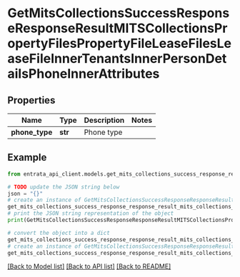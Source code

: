 # GetMitsCollectionsSuccessResponseResponseResultMITSCollectionsPropertyFilesPropertyFileLeaseFilesLeaseFileInnerTenantsInnerPersonDetailsPhoneInnerAttributes


## Properties

Name | Type | Description | Notes
------------ | ------------- | ------------- | -------------
**phone_type** | **str** | Phone type | 

## Example

```python
from entrata_api_client.models.get_mits_collections_success_response_response_result_mits_collections_property_files_property_file_lease_files_lease_file_inner_tenants_inner_person_details_phone_inner_attributes import GetMitsCollectionsSuccessResponseResponseResultMITSCollectionsPropertyFilesPropertyFileLeaseFilesLeaseFileInnerTenantsInnerPersonDetailsPhoneInnerAttributes

# TODO update the JSON string below
json = "{}"
# create an instance of GetMitsCollectionsSuccessResponseResponseResultMITSCollectionsPropertyFilesPropertyFileLeaseFilesLeaseFileInnerTenantsInnerPersonDetailsPhoneInnerAttributes from a JSON string
get_mits_collections_success_response_response_result_mits_collections_property_files_property_file_lease_files_lease_file_inner_tenants_inner_person_details_phone_inner_attributes_instance = GetMitsCollectionsSuccessResponseResponseResultMITSCollectionsPropertyFilesPropertyFileLeaseFilesLeaseFileInnerTenantsInnerPersonDetailsPhoneInnerAttributes.from_json(json)
# print the JSON string representation of the object
print(GetMitsCollectionsSuccessResponseResponseResultMITSCollectionsPropertyFilesPropertyFileLeaseFilesLeaseFileInnerTenantsInnerPersonDetailsPhoneInnerAttributes.to_json())

# convert the object into a dict
get_mits_collections_success_response_response_result_mits_collections_property_files_property_file_lease_files_lease_file_inner_tenants_inner_person_details_phone_inner_attributes_dict = get_mits_collections_success_response_response_result_mits_collections_property_files_property_file_lease_files_lease_file_inner_tenants_inner_person_details_phone_inner_attributes_instance.to_dict()
# create an instance of GetMitsCollectionsSuccessResponseResponseResultMITSCollectionsPropertyFilesPropertyFileLeaseFilesLeaseFileInnerTenantsInnerPersonDetailsPhoneInnerAttributes from a dict
get_mits_collections_success_response_response_result_mits_collections_property_files_property_file_lease_files_lease_file_inner_tenants_inner_person_details_phone_inner_attributes_from_dict = GetMitsCollectionsSuccessResponseResponseResultMITSCollectionsPropertyFilesPropertyFileLeaseFilesLeaseFileInnerTenantsInnerPersonDetailsPhoneInnerAttributes.from_dict(get_mits_collections_success_response_response_result_mits_collections_property_files_property_file_lease_files_lease_file_inner_tenants_inner_person_details_phone_inner_attributes_dict)
```
[[Back to Model list]](../README.md#documentation-for-models) [[Back to API list]](../README.md#documentation-for-api-endpoints) [[Back to README]](../README.md)


